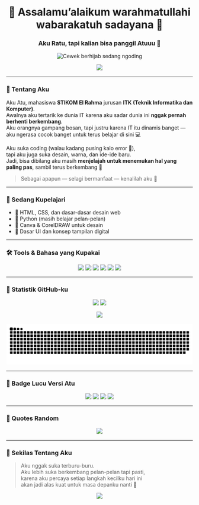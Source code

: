 <h1 align="center">🌸 Assalamu’alaikum warahmatullahi wabarakatuh sadayana 🌸</h1>
<h3 align="center">Aku Ratu, tapi kalian bisa panggil <b>Atuuu 💜</b></h3>

<p align="center">
  <img src="https://github.com/atuuuu/atuuuu/assets/hijabi-coder.png" width="350" alt="Cewek berhijab sedang ngoding"/>
</p>

<p align="center">
  <img src="https://capsule-render.vercel.app/api?type=rect&color=E1BEE7&height=2"/>
</p>

---

### 💜 Tentang Aku
Aku Atu, mahasiswa **STIKOM El Rahma** jurusan **ITK (Teknik Informatika dan Komputer)**.  
Awalnya aku tertarik ke dunia IT karena aku sadar dunia ini **nggak pernah berhenti berkembang**.  
Aku orangnya gampang bosan, tapi justru karena IT itu dinamis banget — aku ngerasa cocok banget untuk terus belajar di sini 💻  

Aku suka coding (walau kadang pusing kalo error 🥲),  
tapi aku juga suka desain, warna, dan ide-ide baru.  
Jadi, bisa dibilang aku masih **menjelajah untuk menemukan hal yang paling pas**, sambil terus berkembang 🌱  

> Sebagai apapun — selagi bermanfaat — kenalilah aku 🌸

---

### 🧠 Sedang Kupelajari
- 🌷 HTML, CSS, dan dasar-dasar desain web  
- 🐍 Python (masih belajar pelan-pelan)  
- 🎨 Canva & CorelDRAW untuk desain  
- 🌸 Dasar UI dan konsep tampilan digital  

---

### 🛠️ Tools & Bahasa yang Kupakai
<p align="center">
  <img src="https://img.shields.io/badge/-Python-BA68C8?logo=python&logoColor=white" />
  <img src="https://img.shields.io/badge/-HTML5-CE93D8?logo=html5&logoColor=white" />
  <img src="https://img.shields.io/badge/-CSS3-BF5DFE?logo=css3&logoColor=white" />
  <img src="https://img.shields.io/badge/-Canva-AB47BC?logo=canva&logoColor=white" />
  <img src="https://img.shields.io/badge/-CorelDRAW-8E24AA?logo=coreldraw&logoColor=white" />
  <img src="https://img.shields.io/badge/-Visual%20Studio%20Code-AE81FF?logo=visual-studio-code&logoColor=white" />
</p>

---

### 💫 Statistik GitHub-ku
<p align="center">
  <img src="https://github-readme-stats.vercel.app/api?username=atuuuu&show_icons=true&theme=tokyonight&hide_border=true" height="165"/>
  <img src="https://github-readme-stats.vercel.app/api/top-langs/?username=atuuuu&layout=compact&theme=tokyonight&hide_border=true" height="165"/>
</p>

<p align="center">
  <img src="https://github-readme-streak-stats.herokuapp.com?user=atuuuu&theme=tokyonight&hide_border=true" />
</p>

<p align="center">
  <img src="https://github.com/Platane/snk/raw/output/github-contribution-grid-snake.svg" alt="Snake animation" />
</p>

---

### 🎀 Badge Lucu Versi Atu
<p align="center">
  <img src="https://img.shields.io/badge/Learning-Python🐍-E1BEE7?style=for-the-badge" />
  <img src="https://img.shields.io/badge/WebDesign-Lover💻-BA68C8?style=for-the-badge" />
  <img src="https://img.shields.io/badge/Always-BelieveInProcess🌸-CE93D8?style=for-the-badge" />
  <img src="https://img.shields.io/badge/Error?-JustRetryAgain✨-9C27B0?style=for-the-badge" />
</p>

---

### 🌸 Quotes Random
<p align="center">
  <img src="https://quotes-github-readme.vercel.app/api?type=horizontal&theme=purple" />
</p>

---

### 🌷 Sekilas Tentang Aku
> Aku nggak suka terburu-buru.  
> Aku lebih suka berkembang pelan-pelan tapi pasti,  
> karena aku percaya setiap langkah kecilku hari ini  
> akan jadi alas kuat untuk masa depanku nanti 💜  

<p align="center">
  <img src="https://capsule-render.vercel.app/api?type=wave&color=E1BEE7&height=100&section=footer"/>
</p>
